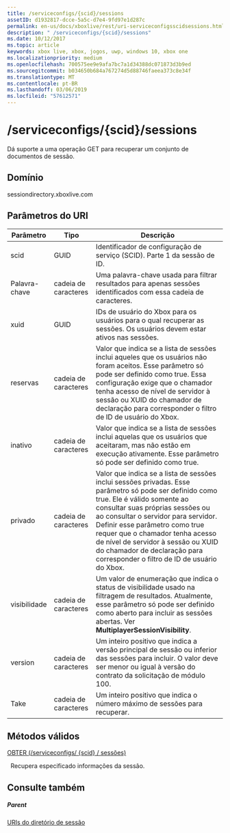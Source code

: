 ```yaml
---
title: /serviceconfigs/{scid}/sessions
assetID: d1932817-dcce-5a5c-d7e4-9fd97e1d287c
permalink: en-us/docs/xboxlive/rest/uri-serviceconfigsscidsessions.html
description: " /serviceconfigs/{scid}/sessions"
ms.date: 10/12/2017
ms.topic: article
keywords: xbox live, xbox, jogos, uwp, windows 10, xbox one
ms.localizationpriority: medium
ms.openlocfilehash: 700575ee9e9afa7bc7a1d34388dc071873d3b9ed
ms.sourcegitcommit: b034650b684a767274d5d88746faeea373c8e34f
ms.translationtype: MT
ms.contentlocale: pt-BR
ms.lasthandoff: 03/06/2019
ms.locfileid: "57612571"
---
```

# <a name="serviceconfigsscidsessions"></a>/serviceconfigs/{scid}/sessions
Dá suporte a uma operação GET para recuperar um conjunto de documentos de sessão. 
<a id="ID4EO"></a>

 
## <a name="domain"></a>Domínio
sessiondirectory.xboxlive.com  
<a id="ID4ET"></a>

 
## <a name="uri-parameters"></a>Parâmetros do URI
 
| Parâmetro| Tipo| Descrição| 
| --- | --- | --- | 
| scid| GUID| Identificador de configuração de serviço (SCID). Parte 1 da sessão de ID.| 
| Palavra-chave| cadeia de caracteres| Uma palavra-chave usada para filtrar resultados para apenas sessões identificados com essa cadeia de caracteres.| 
| xuid| GUID| IDs de usuário do Xbox para os usuários para o qual recuperar as sessões. Os usuários devem estar ativos nas sessões.| 
| reservas| cadeia de caracteres| Valor que indica se a lista de sessões inclui aqueles que os usuários não foram aceitos. Esse parâmetro só pode ser definido como true. Essa configuração exige que o chamador tenha acesso de nível de servidor à sessão ou XUID do chamador de declaração para corresponder o filtro de ID de usuário do Xbox. | 
| inativo| cadeia de caracteres| Valor que indica se a lista de sessões inclui aquelas que os usuários que aceitaram, mas não estão em execução ativamente. Esse parâmetro só pode ser definido como true.| 
| privado| cadeia de caracteres| Valor que indica se a lista de sessões inclui sessões privadas. Esse parâmetro só pode ser definido como true. Ele é válido somente ao consultar suas próprias sessões ou ao consultar o servidor para servidor. Definir esse parâmetro como true requer que o chamador tenha acesso de nível de servidor à sessão ou XUID do chamador de declaração para corresponder o filtro de ID de usuário do Xbox. | 
| visibilidade| cadeia de caracteres| Um valor de enumeração que indica o status de visibilidade usado na filtragem de resultados. Atualmente, esse parâmetro só pode ser definido como aberto para incluir as sessões abertas. Ver <b>MultiplayerSessionVisibility</b>.| 
| version| cadeia de caracteres| Um inteiro positivo que indica a versão principal de sessão ou inferior das sessões para incluir. O valor deve ser menor ou igual à versão do contrato da solicitação de módulo 100.| 
| Take| cadeia de caracteres| Um inteiro positivo que indica o número máximo de sessões para recuperar.| 
  
<a id="ID4E1D"></a>

 
## <a name="valid-methods"></a>Métodos válidos

[OBTER (/serviceconfigs/ {scid} / sessões)](uri-serviceconfigsscidsessionsget.md)

&nbsp;&nbsp;Recupera especificado informações da sessão.
 
<a id="ID4EEE"></a>

 
## <a name="see-also"></a>Consulte também
 
<a id="ID4EGE"></a>

 
##### <a name="parent"></a>Parent 

[URIs do diretório de sessão](atoc-reference-sessiondirectory.md)

   